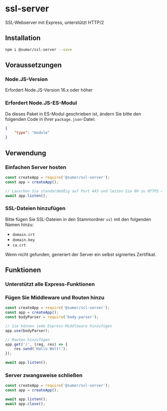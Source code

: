 # ssl-server
SSL-Webserver mit Express, unterstützt HTTP/2

## Installation
```bash
npm i @sumor/ssl-server --save
```

## Voraussetzungen

### Node.JS-Version
Erfordert Node.JS-Version 16.x oder höher

### Erfordert Node.JS-ES-Modul
Da dieses Paket in ES-Modul geschrieben ist,
ändern Sie bitte den folgenden Code in Ihrer `package.json`-Datei:
```json
{
    "type": "module"
}
```

## Verwendung

### Einfachen Server hosten

```javascript
const createApp = require('@sumor/ssl-server');
const app = createApp();

// Lauschen Sie standardmäßig auf Port 443 und leiten Sie 80 zu HTTPS 443 um
await app.listen();
```


### SSL-Dateien hinzufügen
Bitte fügen Sie SSL-Dateien in den Stammordner `ssl` mit den folgenden Namen hinzu:
- `domain.crt`
- `domain.key`
- `ca.crt`

Wenn nicht gefunden, generiert der Server ein selbst signiertes Zertifikat.

## Funktionen

### Unterstützt alle Express-Funktionen

### Fügen Sie Middleware und Routen hinzu

```javascript
const createApp = require('@sumor/ssl-server');
const app = createApp();
const bodyParser = require('body-parser');

// Sie können jede Express-Middleware hinzufügen
app.use(bodyParser);

// Routen hinzufügen
app.get('/', (req, res) => {
    res.send('Hallo Welt!');
});

await app.listen();
```

### Server zwangsweise schließen

```javascript
const createApp = require('@sumor/ssl-server');
const app = createApp();

await app.listen();
await app.close();
```